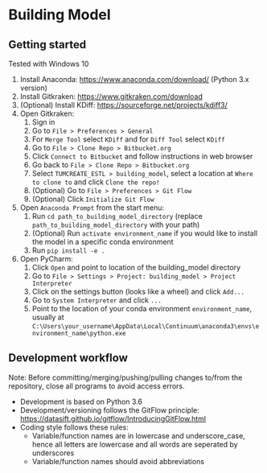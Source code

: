 # Building Model

## Getting started

Tested with Windows 10

1. Install Anaconda: https://www.anaconda.com/download/ (Python 3.x version)
2. Install Gitkraken: https://www.gitkraken.com/download
3. (Optional) Install KDiff: https://sourceforge.net/projects/kdiff3/
4. Open Gitkraken:
	1. Sign in
	2. Go to `File > Preferences > General`
	3. For `Merge Tool` select `KDiff` and for `Diff Tool` select `KDiff`
	4. Go to `File > Clone Repo > Bitbucket.org`
	5. Click `Connect to Bitbucket` and follow instructions in web browser
	6. Go back to `File > Clone Repo > Bitbucket.org`
	7. Select `TUMCREATE_ESTL > building_model`, select a location at `Where to clone to` and click `Clone the repo!`
	8. (Optional) Go to `File > Preferences > Git Flow`
	9. (Optional) Click `Initialize Git Flow`
5. Open `Anaconda Prompt` from the start menu:
	1. Run `cd path_to_building_model_directory` (replace `path_to_building_model_directory` with your path)
	2. (Optional) Run `activate environment_name` if you would like to install the model in a specific conda environment
	2. Run `pip install -e .`
6. Open PyCharm:
	1. Click `Open` and point to location of the building_model directory
	2. Go to `File > Settings > Project: building_model > Project Interpreter`
	3. Click on the settings button (looks like a wheel) and click `Add...`
	4. Go to `System Interpreter` and click `...`
	5. Point to the location of your conda environment `environment_name`, usually at `C:\Users\your_username\AppData\Local\Continuum\anaconda3\envs\environment_name\python.exe`

## Development workflow

Note: Before committing/merging/pushing/pulling changes to/from the repository, close all programs to avoid access errors.

* Development is based on Python 3.6
* Development/versioning follows the GitFlow principle: https://datasift.github.io/gitflow/IntroducingGitFlow.html
* Coding style follows these rules:
	* Variable/function names are in lowercase and underscore_case, hence all letters are lowercase and all words are seperated by underscores
	* Variable/function names should avoid abbreviations
